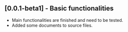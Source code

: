 ## [0.0.1-beta1] - Basic functionalities

- Main functionalities are finished and need to be tested.
- Added some documents to source files.
